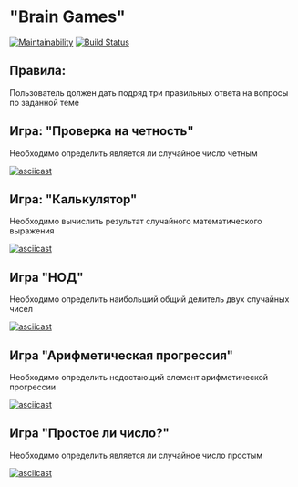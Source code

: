 #  "Brain Games"
[![Maintainability](https://api.codeclimate.com/v1/badges/228f3624ec19547226d9/maintainability)](https://codeclimate.com/github/mika193/project-lvl1-s412/maintainability)
[![Build Status](https://travis-ci.org/mika193/project-lvl1-s412.svg?branch=master)](https://travis-ci.org/mika193/project-lvl1-s412)

## Правила:
Пользователь должен дать подряд три правильных ответа на вопросы по заданной теме

## Игра: "Проверка на четность"
Необходимо определить является ли случайное число четным

[![asciicast](https://asciinema.org/a/XVu3jg6Y1D1LmfQSTFEP256Aa.svg)](https://asciinema.org/a/XVu3jg6Y1D1LmfQSTFEP256Aa)

## Игра: "Калькулятор"
Необходимо вычислить результат случайного математического выражения

[![asciicast](https://asciinema.org/a/UzDBmcWXR3Hm4dcsbSA07VK0m.svg)](https://asciinema.org/a/UzDBmcWXR3Hm4dcsbSA07VK0m)

## Игра "НОД"
Необходимо определить наибольший общий делитель двух случайных чисел

[![asciicast](https://asciinema.org/a/LGoRkpEYNJcx1KANoiCWS5Lpa.svg)](https://asciinema.org/a/LGoRkpEYNJcx1KANoiCWS5Lpa)

## Игра "Арифметическая прогрессия"
Необходимо определить недостающий элемент арифметической прогрессии

[![asciicast](https://asciinema.org/a/JYkwU6bMkH4i3PK98N9QA9cPW.svg)](https://asciinema.org/a/JYkwU6bMkH4i3PK98N9QA9cPW)

## Игра "Простое ли число?"
Необходимо определить является ли случайное число простым

[![asciicast](https://asciinema.org/a/hTC4He31Vbnr1fp27lOMnNBEk.svg)](https://asciinema.org/a/hTC4He31Vbnr1fp27lOMnNBEk)

